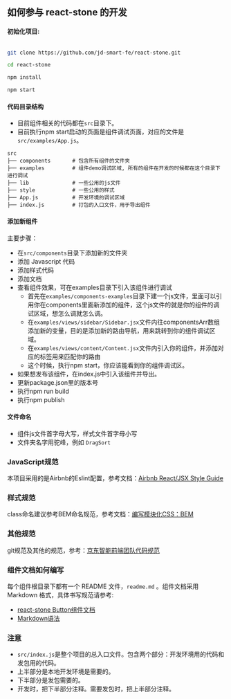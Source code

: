 ## 如何参与 react-stone 的开发

#### 初始化项目:

```bash

git clone https://github.com/jd-smart-fe/react-stone.git

cd react-stone

npm install

npm start

```

#### 代码目录结构

- 目前组件相关的代码都在`src`目录下。
- 目前执行npm start启动的页面是组件调试页面，对应的文件是`src/examples/App.js`。

```
src
├── components       # 包含所有组件的文件夹
├── examples         # 组件demo调试区域, 所有的组件在开发的时候都在这个目录下进行调试
├── lib              # 一些公用的js文件
├── style            # 一些公用的样式
├── App.js           # 开发环境的调试区域
├── index.js         # 打包的入口文件，用于导出组件
```

#### 添加新组件

主要步骤：

- 在`src/components`目录下添加新的文件夹
- 添加 Javascript 代码
- 添加样式代码
- 添加文档
- 查看组件效果，可在examples目录下引入该组件进行调试
  - 首先在`examples/components-examples`目录下建一个js文件，里面可以引用你在components里面新添加的组件，这个js文件的就是你的组件的调试区域，想怎么调就怎么调。
  - 在`examples/views/sidebar/Sidebar.jsx`文件内往componentsArr数组添加新的变量，目的是添加新的路由导航，用来跳转到你的组件调试区域。
  - 在`examples/views/content/Content.jsx`文件内引入你的组件，并添加对应的<Route>标签用来匹配你的路由
  - 这个时候，执行npm start，你应该能看到你的组件调试区。
- 如果想发布该组件，在index.js中引入该组件并导出。
- 更新package.json里的版本号
- 执行npm run build
- 执行npm publish


#### 文件命名

* 组件js文件首字母大写，样式文件首字母小写
* 文件夹名字用驼峰，例如 `DragSort`

### JavaScript规范

本项目采用的是Airbnb的Eslint配置，参考文档：[Airbnb React/JSX Style Guide](https://github.com/airbnb/javascript/tree/master/react)

### 样式规范

class命名建议参考BEM命名规范，参考文档：[编写模块化CSS：BEM](https://www.w3cplus.com/css/css-architecture-1.html)

### 其他规范

git规范及其他的规范，参考：[京东智能前端团队代码规范](https://github.com/jd-smart-fe/shared/blob/master/guide.md)

### 组件文档如何编写

每个组件根目录下都有一个 README 文件，`readme.md` 。组件文档采用 Markdown 格式，具体书写规范请参考:
- [react-stone Button组件文档](https://github.com/jd-smart-fe/react-stone/tree/master/src/components/Button)
- [Markdown语法](https://www.zybuluo.com/mdeditor?url=https%3A%2F%2Fwww.zybuluo.com%2Fstatic%2Feditor%2Fmd-help.markdown)

### 注意

- `src/index.js`是整个项目的总入口文件。包含两个部分：开发环境用的代码和发包用的代码。
- 上半部分是本地开发环境是需要的。
- 下半部分是发包需要的。
- 开发时，把下半部分注释。需要发包时，把上半部分注释。
